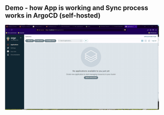 ## Demo - how App is working and Sync process works in ArgoCD (self-hosted)

![Demo of app works and Sync process](../media/Demo_MVP_01.gif)
